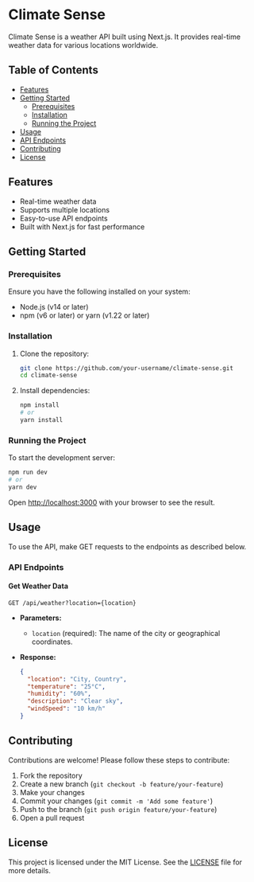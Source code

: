 
# Climate Sense

Climate Sense is a weather API built using Next.js. It provides real-time weather data for various locations worldwide.

## Table of Contents

- [Features](#features)
- [Getting Started](#getting-started)
  - [Prerequisites](#prerequisites)
  - [Installation](#installation)
  - [Running the Project](#running-the-project)
- [Usage](#usage)
- [API Endpoints](#api-endpoints)
- [Contributing](#contributing)
- [License](#license)

## Features

- Real-time weather data
- Supports multiple locations
- Easy-to-use API endpoints
- Built with Next.js for fast performance

## Getting Started

### Prerequisites

Ensure you have the following installed on your system:

- Node.js (v14 or later)
- npm (v6 or later) or yarn (v1.22 or later)

### Installation

1. Clone the repository:

    ```bash
    git clone https://github.com/your-username/climate-sense.git
    cd climate-sense
    ```

2. Install dependencies:

    ```bash
    npm install
    # or
    yarn install
    ```

### Running the Project

To start the development server:

```bash
npm run dev
# or
yarn dev
```

Open [http://localhost:3000](http://localhost:3000) with your browser to see the result.

## Usage

To use the API, make GET requests to the endpoints as described below.

### API Endpoints

#### Get Weather Data

```
GET /api/weather?location={location}
```

- **Parameters:**
  - `location` (required): The name of the city or geographical coordinates.

- **Response:**

  ```json
  {
    "location": "City, Country",
    "temperature": "25°C",
    "humidity": "60%",
    "description": "Clear sky",
    "windSpeed": "10 km/h"
  }
  ```

## Contributing

Contributions are welcome! Please follow these steps to contribute:

1. Fork the repository
2. Create a new branch (`git checkout -b feature/your-feature`)
3. Make your changes
4. Commit your changes (`git commit -m 'Add some feature'`)
5. Push to the branch (`git push origin feature/your-feature`)
6. Open a pull request

## License

This project is licensed under the MIT License. See the [LICENSE](LICENSE) file for more details.
```

